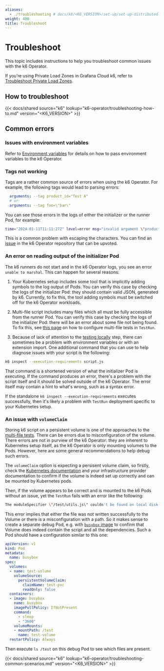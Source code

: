 ```yaml
---
aliases:
  - ./troubleshooting # docs/k6/<K6_VERSION>/set-up/set-up-distributed-k6/troubleshooting
weight: 400
title: Troubleshoot
---
```


# Troubleshoot

This topic includes instructions to help you troubleshoot common issues with the k6 Operator.

If you’re using Private Load Zones in Grafana Cloud k6, refer to [Troubleshoot Private Load Zones](https://grafana.com/docs/grafana-cloud/testing/k6/author-run/private-load-zone/troubleshoot/).

## How to troubleshoot

{{< docs/shared source="k6" lookup="k6-operator/troubleshooting-how-to.md" version="<K6_VERSION>" >}}

## Common errors

### Issues with environment variables

Refer to [Environment variables](https://github.com/grafana/k6-operator/blob/main/docs/env-vars.md) for details on how to pass environment variables to the k6 Operator.

### Tags not working

Tags are a rather common source of errors when using the k6 Operator. For example, the following tags would lead to parsing errors:

```yaml
  arguments: --tag product_id="Test A"
  # or
  arguments: --tag foo=\"bar\"
```

You can see those errors in the logs of either the initializer or the runner Pod, for example:

```bash
time="2024-01-11T11:11:27Z" level=error msg="invalid argument \"product_id=\\\"Test\" for \"--tag\" flag: parse error on line 1, column 12: bare \" in non-quoted-field"
```

This is a common problem with escaping the characters. You can find an [issue](https://github.com/grafana/k6-operator/issues/211) in the k6 Operator repository that can be upvoted.

### An error on reading output of the initializer Pod

The k6 runners do not start and in the k6 Operator logs, you see an error `unable to marshal`. This can happen for several reasons:

1. Your Kubernetes setup includes some tool that is implicitly adding symbols to the log output of Pods. You can verify this case by checking the logs of the initializer Pod: they should contain valid JSON, generated by k6. Currently, to fix this, the tool adding symbols must be switched off for the k6 Operator workloads.

2. Multi-file script includes many files which all must be fully accessible from the runner Pod. You can verify this case by checking the logs of the initializer Pod: there will be an error about some file not being found. To fix this, see [this page](https://grafana.com/docs/k6/latest/set-up/set-up-distributed-k6/usage/executing-k6-scripts-with-testrun-crd/#multi-file-tests) on how to configure multi-file tests in `TestRun`.

3. Because of lack of attention to the [testing locally](#test-your-script-locally) step, there can sometimes be a problem with environment variables or with an extension import. One additional command that you can use to help diagnose issues with your script is the following:

```bash
k6 inspect --execution-requirements script.js
```

That command is a shortened version of what the initializer Pod is executing. If the command produces an error, there's a problem with the script itself and it should be solved outside of the k6 Operator. The error itself may contain a hint to what's wrong, such as a syntax error.

If the standalone `k6 inspect --execution-requirements` executes successfully, then it's likely a problem with `TestRun` deployment specific to your Kubernetes setup.

### An issue with `volumeClaim`

Storing k6 script on a persistent volume is one of the approaches to the [multi-file tests](https://grafana.com/docs/k6/latest/set-up/set-up-distributed-k6/usage/executing-k6-scripts-with-testrun-crd/#multi-file-tests). There can be errors due to misconfiguration of the volume. There errors are not in purview of the k6 Operator: they are inherent to Kubernetes setup itself, as the k6 Operator is only mounting volumes to the Pods. However, here are some general recommendations to help debug such errors.

The `volumeClaim` option is expecting a persisent volume claim, so firstly, check the [Kubernetes documentation](https://kubernetes.io/docs/concepts/storage/persistent-volumes/) and your infrastructure provider documentation to confirm if the volume is indeed set up correctly and can be mounted by Kubernetes pods.

Then, if the volume appears to be correct and is mounted to the k6 Pods without an issue, yet the `TestRun` fails with an error like the following:

```bash
The moduleSpecifier \"/test/utils.js\" couldn't be found on local disk.
```

This error implies that either the file was not written successfully to the Volume or there is a misconfiguration with a path. So it makes sense to create a separate debug Pod, e.g. with [`busybox` image](https://hub.docker.com/_/busybox) to confirm that Volume does indeed contain the script and all the dependencies. Such a Pod should have a configuration similar to this one:

```yaml
apiVersion: v1
kind: Pod
metadata:
  name: busybox
spec:
  volumes:
  - name: test-volume
    volumeSource:
      persistentVolumeClaim:
        claimName: test-pvc
        readOnly: false
  containers:
  - image: busybox
    name: busybox
    imagePullPolicy: IfNotPresent
    command:
      - sleep
      - "3600"
    volumeMounts:
    - mountPath: /test
      name: test-volume
  restartPolicy: Always
```

Then execute `ls /test` on this debug Pod to see which files are present.

{{< docs/shared source="k6" lookup="k6-operator/troubleshooting-common-scenarios.md" version="<K6_VERSION>" >}}

